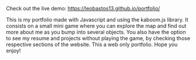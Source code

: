 Check out the live demo: https://leobastos13.github.io/portfolio/

This is my portfolio made with Javascript and using the kaboom.js library. It consists on a small mini game where you can explore the map and find out more about me as you bump into several objects.
You also have the option to see my resume and projects without playing the game, by checking those respective sections of the website.
This a web only portfolio. Hope you enjoy!
